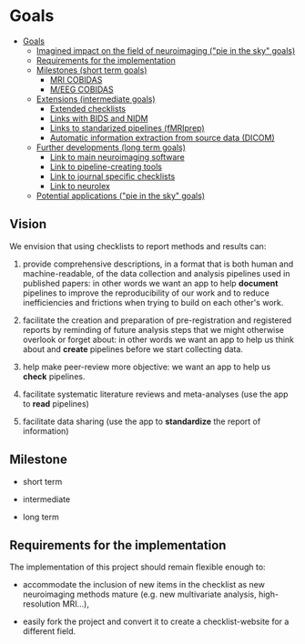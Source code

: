 # Goals

<!-- TOC -->

-   [Goals](#goals)
    -   [Imagined impact on the field of neuroimaging ("pie in the sky" goals)](#imagined-impact-on-the-field-of-neuroimaging-pie-in-the-sky-goals)
    -   [Requirements for the implementation](#requirements-for-the-implementation)
    -   [Milestones (short term goals)](#milestones-short-term-goals)
        -   [MRI COBIDAS](#mri-cobidas)
        -   [M/EEG COBIDAS](#meeg-cobidas)
    -   [Extensions (intermediate goals)](#extensions-intermediate-goals)
        -   [Extended checklists](#extended-checklists)
        -   [Links with BIDS and NIDM](#links-with-bids-and-nidm)
        -   [Links to standarized pipelines (fMRIprep)](#links-to-standarized-pipelines-fmriprep)
        -   [Automatic information extraction from source data (DICOM)](#automatic-information-extraction-from-source-data-dicom)
    -   [Further developments (long term goals)](#further-developments-long-term-goals)
        -   [Link to main neuroimaging software](#link-to-main-neuroimaging-software)
        -   [Link to pipeline-creating tools](#link-to-pipeline-creating-tools)
        -   [Link to journal specific checklists](#link-to-journal-specific-checklists)
        -   [Link to neurolex](#link-to-neurolex)
    -   [Potential applications ("pie in the sky" goals)](#potential-applications-pie-in-the-sky-goals)

<!-- /TOC -->

## Vision

We envision that using checklists to report methods and results can:

1.  provide comprehensive descriptions, in a format that is both human and
    machine-readable, of the data collection and analysis pipelines used in
    published papers: in other words we want an app to help **document**
    pipelines to improve the reproducibility of our work and to reduce
    inefficiencies and frictions when trying to build on each other's work.

1.  facilitate the creation and preparation of pre-registration and registered
    reports by reminding of future analysis steps that we might otherwise
    overlook or forget about: in other words we want an app to help us think
    about and **create** pipelines before we start collecting data.

1.  help make peer-review more objective: we want an app to help us **check**
    pipelines.

1.  facilitate systematic literature reviews and meta-analyses (use the app to
    **read** pipelines)

1.  facilitate data sharing (use the app to **standardize** the report of
    information)

## Milestone

-   short term

-   intermediate

-   long term

## Requirements for the implementation

The implementation of this project should remain flexible enough to:

-   accommodate the inclusion of new items in the checklist as new neuroimaging
    methods mature (e.g. new multivariate analysis, high-resolution MRI...),

-   easily fork the project and convert it to create a checklist-website for a
    different field.
